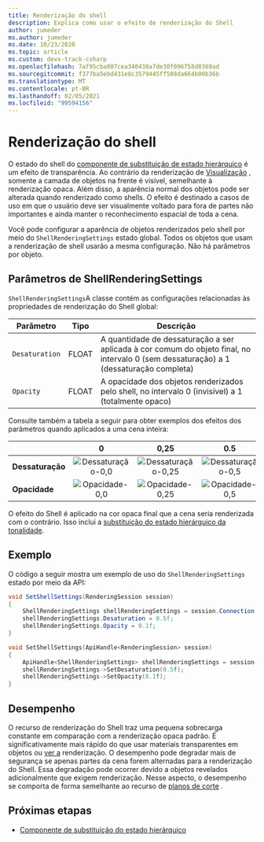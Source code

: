 ```yaml
---
title: Renderização do shell
description: Explica como usar o efeito de renderização do Shell
author: jumeder
ms.author: jumeder
ms.date: 10/23/2020
ms.topic: article
ms.custom: devx-track-csharp
ms.openlocfilehash: 7af95cba807cea340438a7de30f096758d0369ad
ms.sourcegitcommit: f377ba5ebd431e8c3579445ff588da664b00b36b
ms.translationtype: MT
ms.contentlocale: pt-BR
ms.lasthandoff: 02/05/2021
ms.locfileid: "99594156"
---
```

# <a name="shell-rendering"></a>Renderização do shell

O estado do shell do [componente de substituição de estado hierárquico](../../overview/features/override-hierarchical-state.md) é um efeito de transparência. Ao contrário da renderização de [Visualização](../../overview/features/override-hierarchical-state.md) , somente a camada de objetos na frente é visível, semelhante à renderização opaca. Além disso, a aparência normal dos objetos pode ser alterada quando renderizado como shells. O efeito é destinado a casos de uso em que o usuário deve ser visualmente voltado para fora de partes não importantes e ainda manter o reconhecimento espacial de toda a cena.

Você pode configurar a aparência de objetos renderizados pelo shell por meio do `ShellRenderingSettings` estado global. Todos os objetos que usam a renderização de shell usarão a mesma configuração. Não há parâmetros por objeto.

## <a name="shellrenderingsettings-parameters"></a>Parâmetros de ShellRenderingSettings

`ShellRenderingSettings`A classe contém as configurações relacionadas às propriedades de renderização do Shell global:

| Parâmetro      | Tipo    | Descrição                                             |
|----------------|---------|---------------------------------------------------------|
| `Desaturation` | FLOAT   | A quantidade de dessaturação a ser aplicada à cor comum do objeto final, no intervalo 0 (sem dessaturação) a 1 (dessaturação completa) |
| `Opacity`      | FLOAT   | A opacidade dos objetos renderizados pelo shell, no intervalo 0 (invisível) a 1 (totalmente opaco) |

Consulte também a tabela a seguir para obter exemplos dos efeitos dos parâmetros quando aplicados a uma cena inteira:

|                | 0 | 0,25 | 0.5 | 0,75 | 1.0 | 
|----------------|:-:|:----:|:---:|:----:|:---:|
| **Dessaturação** | ![Dessaturação-0,0](./media/shell-desaturation-00.png) | ![Dessaturação-0,25](./media/shell-desaturation-025.png) | ![Dessaturação-0,5](./media/shell-desaturation-05.png) | ![Dessaturação-0,75](./media/shell-desaturation-075.png) | ![Dessaturação-1,0](./media/shell-desaturation-10.png) |
| **Opacidade**      | ![Opacidade-0,0](./media/shell-opacity-00.png) | ![Opacidade-0,25](./media/shell-opacity-025.png) | ![Opacidade-0,5](./media/shell-opacity-05.png) | ![Opacidade-0,75](./media/shell-opacity-075.png) | ![Opacidade-1,0](./media/shell-opacity-10.png) |

O efeito do Shell é aplicado na cor opaca final que a cena seria renderizada com o contrário. Isso inclui a [substituição do estado hierárquico da tonalidade](../../overview/features/override-hierarchical-state.md).

## <a name="example"></a>Exemplo

O código a seguir mostra um exemplo de uso do `ShellRenderingSettings` estado por meio da API:

```cs
void SetShellSettings(RenderingSession session)
{
    ShellRenderingSettings shellRenderingSettings = session.Connection.ShellRenderingSettings;
    shellRenderingSettings.Desaturation = 0.5f;
    shellRenderingSettings.Opacity = 0.1f;
}
```

```cpp
void SetShellSettings(ApiHandle<RenderingSession> session)
{
    ApiHandle<ShellRenderingSettings> shellRenderingSettings = session->Connection()->GetShellRenderingSettings();
    shellRenderingSettings->SetDesaturation(0.5f);
    shellRenderingSettings->SetOpacity(0.1f);
}
```

## <a name="performance"></a>Desempenho

O recurso de renderização do Shell traz uma pequena sobrecarga constante em comparação com a renderização opaca padrão. É significativamente mais rápido do que usar materiais transparentes em objetos ou [ver a](../../overview/features/override-hierarchical-state.md) renderização. O desempenho pode degradar mais de segurança se apenas partes da cena forem alternadas para a renderização do Shell. Essa degradação pode ocorrer devido a objetos revelados adicionalmente que exigem renderização. Nesse aspecto, o desempenho se comporta de forma semelhante ao recurso de [planos de corte](../../overview/features/cut-planes.md) .

## <a name="next-steps"></a>Próximas etapas

* [Componente de substituição do estado hierárquico](../../overview/features/override-hierarchical-state.md)